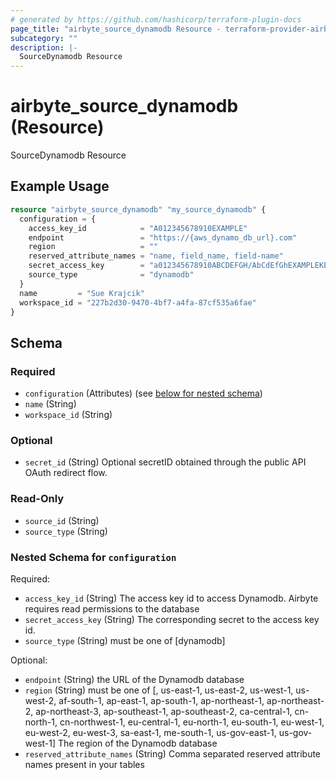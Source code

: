 ```yaml
---
# generated by https://github.com/hashicorp/terraform-plugin-docs
page_title: "airbyte_source_dynamodb Resource - terraform-provider-airbyte"
subcategory: ""
description: |-
  SourceDynamodb Resource
---
```


# airbyte_source_dynamodb (Resource)

SourceDynamodb Resource

## Example Usage

```terraform
resource "airbyte_source_dynamodb" "my_source_dynamodb" {
  configuration = {
    access_key_id            = "A012345678910EXAMPLE"
    endpoint                 = "https://{aws_dynamo_db_url}.com"
    region                   = ""
    reserved_attribute_names = "name, field_name, field-name"
    secret_access_key        = "a012345678910ABCDEFGH/AbCdEfGhEXAMPLEKEY"
    source_type              = "dynamodb"
  }
  name         = "Sue Krajcik"
  workspace_id = "227b2d30-9470-4bf7-a4fa-87cf535a6fae"
}
```

<!-- schema generated by tfplugindocs -->
## Schema

### Required

- `configuration` (Attributes) (see [below for nested schema](#nestedatt--configuration))
- `name` (String)
- `workspace_id` (String)

### Optional

- `secret_id` (String) Optional secretID obtained through the public API OAuth redirect flow.

### Read-Only

- `source_id` (String)
- `source_type` (String)

<a id="nestedatt--configuration"></a>
### Nested Schema for `configuration`

Required:

- `access_key_id` (String) The access key id to access Dynamodb. Airbyte requires read permissions to the database
- `secret_access_key` (String) The corresponding secret to the access key id.
- `source_type` (String) must be one of [dynamodb]

Optional:

- `endpoint` (String) the URL of the Dynamodb database
- `region` (String) must be one of [, us-east-1, us-east-2, us-west-1, us-west-2, af-south-1, ap-east-1, ap-south-1, ap-northeast-1, ap-northeast-2, ap-northeast-3, ap-southeast-1, ap-southeast-2, ca-central-1, cn-north-1, cn-northwest-1, eu-central-1, eu-north-1, eu-south-1, eu-west-1, eu-west-2, eu-west-3, sa-east-1, me-south-1, us-gov-east-1, us-gov-west-1]
The region of the Dynamodb database
- `reserved_attribute_names` (String) Comma separated reserved attribute names present in your tables


